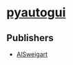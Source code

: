 # [pyautogui](https://pypi.org/project/pyautogui)



## Publishers
- [AlSweigart](https://pypi.org/user/AlSweigart)

